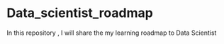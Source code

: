 # Data_scientist_roadmap
In this repository , I will share the my learning roadmap to Data Scientist 
